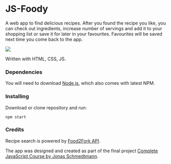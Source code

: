 # JS-Foody
A web app to find delicious recipes. After you found the recipe you like, you can check out ingredients, increase number of servings and add it to your shopping list or save it for later in your favourites. Favourites will be saved next time you come back to the app.

<img src="https://i.imgur.com/950hkeA.png"/>

Written with HTML, CSS, JS.

### Dependencies

You will need to download [Node.js](https://nodejs.org/en/), which also comes with latest NPM. 


### Installing
Download or clone repository and run:

```
npm start
```

### Credits
Recipe search is powered by [Food2Fork API](https://www.food2fork.com/about/api).

The app was designed and created as part of the final project [Complete JavaScript Course by Jonas Schmedtmann](https://www.udemy.com/the-complete-javascript-course/learn/v4/overview).
